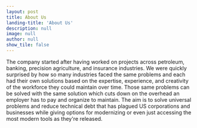 ```yaml
---
layout: post
title: About Us
landing-title: 'About Us'
description: null
image: null
author: null
show_tile: false
---
```


The company started after having worked on projects across petroleum, banking, precision agriculture, and insurance industries.  We were quickly surprised by how so many industries faced the same problems and each had their own solutions based on the expertise, experience, and creativity of the workforce they could maintain over time.  Those same problems can be solved with the same solution which cuts down on the overhead an employer has to pay and organize to maintain.  The aim is to solve universal problems and reduce technical debt that has plagued US corporations and businesses while giving options for modernizing or even just accessing the most modern tools as they're released.